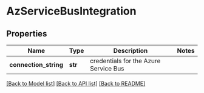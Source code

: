 # AzServiceBusIntegration

## Properties
Name | Type | Description | Notes
------------ | ------------- | ------------- | -------------
**connection_string** | **str** | credentials for the Azure Service Bus | 

[[Back to Model list]](../README.md#documentation-for-models) [[Back to API list]](../README.md#documentation-for-api-endpoints) [[Back to README]](../README.md)


